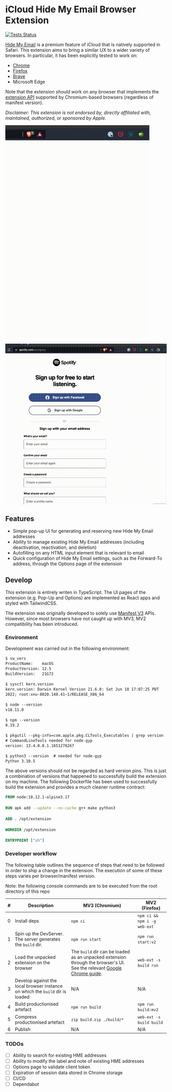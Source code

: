 # iCloud Hide My Email Browser Extension

[![Tests Status](https://github.com/dedoussis/icloud-hide-my-email-browser-extension/workflows/tests/badge.svg)](https://github.com/dedoussis/icloud-hide-my-email-browser-extension/actions/workflows/tests.yml)

[Hide My Email](https://support.apple.com/en-us/HT210425) is a premium feature of iCloud that is natively supported in Safari. This extension aims to bring a similar UX to a wider variety of browsers. In particular, it has been explicitly tested to work on:

- [Chrome](https://chrome.google.com/webstore/detail/icloud-hide-my-email/omiaekblhgfopjkjnenhahfgcgnbohlk)
- [Firefox](https://addons.mozilla.org/en-US/firefox/addon/icloud-hide-my-email/)
- [Brave](https://chrome.google.com/webstore/detail/icloud-hide-my-email/omiaekblhgfopjkjnenhahfgcgnbohlk)
- Microsoft Edge

Note that the extension _should_ work on any browser that implements the [extension API](https://developer.chrome.com/docs/extensions/reference/) supported by Chromium-based browsers (regardless of manifest version).

_Disclaimer: This extension is not endorsed by, directly affiliated with, maintained, authorized, or sponsored by Apple._

![Extension popup demo](./src/assets/img/demo-popup.gif)

![Extension content demo](./src/assets/img/demo-content.gif)

## Features

- Simple pop-up UI for generating and reserving new Hide My Email addresses
- Ability to manage existing Hide My Email addresses (including deactivation, reactivation, and deletion)
- Autofilling on any HTML input element that is relevant to email
- Quick configuration of Hide My Email settings, such as the Forward-To address, through the Options page of the extension

## Develop

This extension is entirely writen in TypeScript. The UI pages of the extension (e.g. Pop-Up and Options) are implemented as React apps and styled with TailwindCSS.

The extension was originally developed to solely use [Manifest V3](https://developer.chrome.com/docs/extensions/mv3/intro/mv3-overview/) APIs. However, since most browsers have not caught up with MV3, MV2 compatibility has been introduced.

### Environment

Development was carried out in the following environment:

```console
$ sw_vers
ProductName:	macOS
ProductVersion:	12.5
BuildVersion:	21G72

$ sysctl kern.version
kern.version: Darwin Kernel Version 21.6.0: Sat Jun 18 17:07:25 PDT 2022; root:xnu-8020.140.41~1/RELEASE_X86_64

$ node --version
v18.11.0

$ npm --version
8.19.2

$ pkgutil --pkg-info=com.apple.pkg.CLTools_Executables | grep version  # CommandLineTools needed for node-gyp
version: 13.4.0.0.1.1651278267

$ python3 --version  # needed for node-gyp
Python 3.10.5
```

The above versions should not be regarded as hard version pins. This is just a combination of versions that happened to successfully build the extension on my machine. The following Dockerfile has been used to successfully build the extension and provides a much cleaner runtime contract:

```Dockerfile
FROM node:18.12.1-alpine3.17

RUN apk add --update --no-cache g++ make python3

ADD . /opt/extension

WORKDIR /opt/extension

ENTRYPOINT ["sh"]
```

### Developer workflow

The following table outlines the sequence of steps that need to be followed in order to ship a change in the extension. The execution of some of these steps varies per browser/manifest version.

Note: the following console commands are to be executed from the root directory of this repo

<!-- prettier-ignore-start -->
| # | Description | MV3 (Chromium) | MV2 (Firefox) |
| - | - | - | - |
| 0 | Install deps | `npm ci` | `npm ci && npm i -g web-ext` |
| 1 | Spin up the DevServer. The server generates the `build` dir. | `npm run start` | `npm run start:v2` |
| 2 | Load the unpacked extension on the browser |  The `build` dir can be loaded as an unpacked extension through the browser's UI. See the relevant [Google Chrome guide](https://developer.chrome.com/docs/extensions/mv3/getstarted/development-basics/#load-unpacked). | `web-ext -s build run` |
| 3 | Develop against the local browser instance on which the `build` dir is loaded | N/A | N/A |
| 4 | Build productionised artefact | `npm run build` | `npm run build:mv2` |
| 5 | Compress productionised artefact | `zip build.zip ./build/*` | `web-ext -s build build` |
| 6 | Publish | N/A | N/A |
<!-- prettier-ignore-end -->

### TODOs

- [ ] Ability to search for existing HME addresses
- [ ] Ability to modify the label and note of existing HME addresses
- [ ] Options page to validate client token
- [ ] Expiration of session data stored in Chrome storage
- [ ] CI/CD
- [ ] Dependabot
